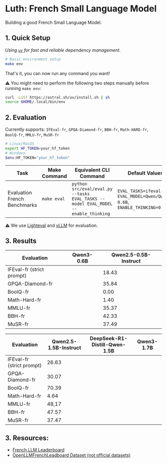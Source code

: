 # Luth: French Small Language Model

Building a good French Small Language Model.

## 1. Quick Setup

_Using [`uv`](https://github.com/astral-sh/uv) for fast and reliable dependency management._

```bash
# Basic environment setup
make env
```
That's it, you can now run any command you want!

⚠️ You might need to perform the following two steps manually before running `make env`:
```bash
curl -LsSf https://astral.sh/uv/install.sh | sh
source $HOME/.local/bin/env
```

## 2. Evaluation

Currently supports: `IFEval-fr`, `GPQA-Diamond-fr`, `BBH-fr`, `Math-HARD-fr`, `BoolQ-fr`, `MMLU-fr`, `MuSR-fr`

```bash
# Linux/MacOS
export HF_TOKEN=your_hf_token
# Windows
$env:HF_TOKEN="your_hf_token"
```

| Task        | Make Command       | Equivalent CLI Command                                                                                                                                               | Default Values                                                                 |
|-------------|--------------------|----------------------------------------------------------------------------------------------------------------------------------------------------------------------|----------------------------------------------------------------------------------|
| Evaluation French Benchmarks   | `make eval`       | `python src/eval/eval.py --tasks EVAL_TASKS --model EVAL_MODEL --enable_thinking`                                                                                 | `EVAL_TASKS=ifeval-fr`, `EVAL_MODEL=Qwen/Qwen3-0.6B`,     `ENABLE_THINKING=0`                     |

⚠️ We use [Lighteval](https://github.com/huggingface/lighteval) and [vLLM](https://github.com/vllm-project/vllm) for evaluation.

## 3. Results

| Evaluation               | Qwen3-0.6B   | Qwen2.5-0.5B-Instruct |
|--------------------------|--------------|-----------------------|
| IFEval-fr (strict prompt)|              |  18.43                |
| GPQA-Diamond-fr          |              |  35.84                |
| BoolQ-fr                 |              |  0.00                 |
| Math-Hard-fr             |              |  1.40                 |
| MMLU-fr                  |              |  35.37                |
| BBH-fr                   |              |  42.33                |
| MuSR-fr                  |              |  37.49                |

| Evaluation               | Qwen2.5-1.5B-Instruct | DeepSeek-R1-Distill-Qwen-1.5B | Qwen3-1.7B |
|--------------------------|-----------------------|-------------------------------|------------|
| IFEval-fr (strict prompt)|    26.63              |                               |            |
| GPQA-Diamond-fr          |    30.07              |                               |            |
| BoolQ-fr                 |    70.39              |                               |            |
| Math-Hard-fr             |    4.64               |                               |            |
| MMLU-fr                  |    48,17              |                               |            |
| BBH-fr                   |    47.57              |                               |            |
| MuSR-fr                  |    37.47              |                               |            |

## 3. Resources:
- [French LLM Leaderboard](https://huggingface.co/spaces/fr-gouv-coordination-ia/llm_leaderboard_fr#/)
- [OpenLLMFrenchLeadboard Dataset (not official datasets)](https://huggingface.co/collections/le-leadboard/openllmfrenchleadboard-jeu-de-donnees-67126437539a23c65554fd88)
